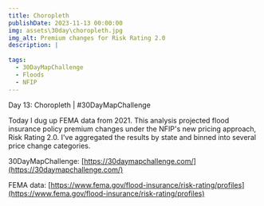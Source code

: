 ```yaml
---
title: Choropleth
publishDate: 2023-11-13 00:00:00
img: assets\30day\choropleth.jpg
img_alt: Premium changes for Risk Rating 2.0
description: |
  
tags:
  - 30DayMapChallenge
  - Floods
  - NFIP
---
```


Day 13: Choropleth | #30DayMapChallenge

Today I dug up FEMA data from 2021.  This analysis projected flood insurance policy premium changes under the NFIP's new pricing approach, Risk Rating 2.0.  I've aggregated the results by state and binned into several price change categories. 

30DayMapChallenge:  [https://30daymapchallenge.com/](https://30daymapchallenge.com/)

FEMA data:  [https://www.fema.gov/flood-insurance/risk-rating/profiles](https://www.fema.gov/flood-insurance/risk-rating/profiles)